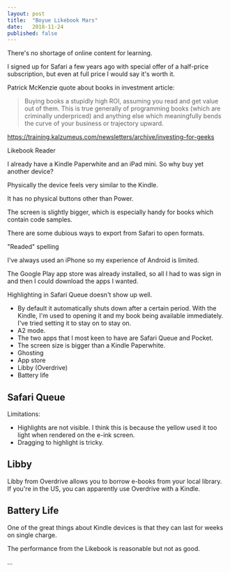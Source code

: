 ```yaml
---
layout: post
title:  "Boyue Likebook Mars"
date:   2018-11-24
published: false
---
```


There's no shortage of online content for learning.

I signed up for Safari a few years ago with special offer of a half-price
subscription, but even at full price I would say it's worth it.


Patrick McKenzie quote about books in investment article:

> Buying books a stupidly high ROI, assuming you read and get value out of them. This is true generally of programming books (which are criminally underpriced) and anything else which meaningfully bends the curve of your business or trajectory upward.

https://training.kalzumeus.com/newsletters/archive/investing-for-geeks



Likebook Reader


I already have a Kindle Paperwhite and an iPad mini. So why buy yet another
device?


Physically the device feels very similar to the Kindle.

It has no physical buttons other than Power.

The screen is slightly bigger, which is especially handy for books which contain
code samples.


There are some dubious ways to export from Safari to open formats.

"Readed" spelling


I've always used an iPhone so my experience of Android is limited.

The Google Play app store was already installed, so all I had to was sign in and then I could download the apps I wanted.


Highlighting in Safari Queue doesn't show up well. 

* By default it automatically shuts down after a certain period. With the Kindle, I'm used to opening it and my book being available immediately. I've tried setting it to stay on to stay on.
* A2 mode.
* The two apps that I most keen to have are Safari Queue and Pocket.
* The screen size is bigger than a Kindle Paperwhite.
* Ghosting
* App store
* Libby (Overdrive)
* Battery life

## Safari Queue

Limitations:

* Highlights are not visible. I think this is because the yellow used it too
  light when rendered on the e-ink screen.
* Dragging to highlight is tricky.

## Libby

Libby from Overdrive allows you to borrow e-books from your local library.
If you're in the US, you can apparently use Overdrive with a Kindle.

## Battery Life

One of the great things about Kindle devices is that they can last for weeks on
single charge.

The performance from the Likebook is reasonable but not as good.


...
